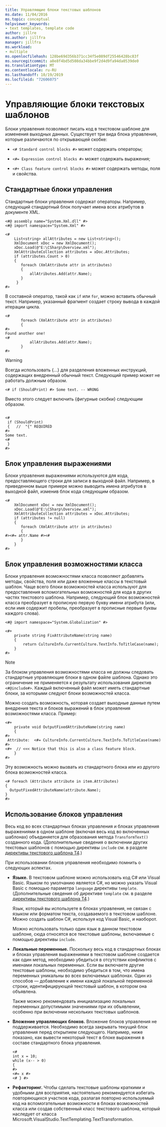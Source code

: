 ```yaml
---
title: Управляющие блоки текстовых шаблонов
ms.date: 11/04/2016
ms.topic: conceptual
helpviewer_keywords:
- text templates, template code
author: jillre
ms.author: jillfra
manager: jillfra
ms.workload:
- multiple
ms.openlocfilehash: 128be69d356b371cc34f5e089df25546428bc83f
ms.sourcegitcommit: a8e8f4bd5d508da34bbe9f2d4d9fa94da0539de0
ms.translationtype: MT
ms.contentlocale: ru-RU
ms.lasthandoff: 10/19/2019
ms.locfileid: "72606075"
---
```

# <a name="text-template-control-blocks"></a>Управляющие блоки текстовых шаблонов
Блоки управления позволяют писать код в текстовом шаблоне для изменения выходных данных. Существует три вида блока управления, которые различаются по открывающей скобке:

- `<# Standard control blocks #>` может содержать операторы;

- `<#= Expression control blocks #>` может содержать выражения;

- `<#+ Class feature control blocks #>` может содержать методы, поля и свойства.

## <a name="standard-control-block"></a>Стандартные блоки управления
 Стандартные блоки управления содержат операторы. Например, следующий стандартный блок получает имена всех атрибутов в документе XML.

```
<#@ assembly name="System.Xml.dll" #>
<#@ import namespace="System.Xml" #>

<#
    List<string> allAttributes = new List<string>();
    XmlDocument xDoc = new XmlDocument();
    xDoc.Load(@"E:\CSharp\Overview.xml");
    XmlAttributeCollection attributes = xDoc.Attributes;
    if (attributes.Count > 0)
    {
       foreach (XmlAttribute attr in attributes)
       {
           allAtributes.Add(attr.Name);
       }
     }
#>
```

 В составной оператор, такой как `if` или `for`, можно вставить обычный текст. Например, указанный фрагмент создает строку вывода в каждой итерации цикла.

```
<#
       foreach (XmlAttribute attr in attributes)
       {
#>
Found another one!
<#
           allAtributes.Add(attr.Name);
       }
#>
```

> [!WARNING]
> Всегда использовать {...} для разделения вложенных инструкций, содержащих внедренный обычный текст. Следующий пример может не работать должным образом.
>
> `<# if (ShouldPrint) #> Some text. -- WRONG`
>
> Вместо этого следует включить {фигурные скобки} следующим образом.

```

<#
 if (ShouldPrint)
 {   //  "{" REQUIRED
#>
Some text.
<#
 }
#>
```

## <a name="expression-control-block"></a>Блок управления выражениями
 Блоки управления выражениями используются для кода, предоставляющего строки для записи в выходной файл. Например, в приведенном выше примере можно выводить имена атрибутов в выходной файл, изменив блок кода следующим образом.

```
<#
    XmlDocument xDoc = new XmlDocument();
    xDoc.Load(@"E:\CSharp\Overview.xml");
    XmlAttributeCollection attributes = xDoc.Attributes;
    if (attributes != null)
    {
       foreach (XmlAttribute attr in attributes)
       {
#><#= attr.Name #><#
       }
    }
#>
```

## <a name="class-feature-control-block"></a>Блок управления возможностями класса
 Блоки управления возможностями класса позволяют добавлять методы, свойства, поля или даже вложенные классы в текстовый шаблон. Чаще всего блоки возможностей класса используют для предоставления вспомогательных возможностей для кода в других частях текстового шаблона. Например, следующий блок возможностей класса преобразует в прописную первую букву имени атрибута (или, если имя содержит пробелы, преобразует в прописные первые буквы каждого слова).

```
<#@ import namespace="System.Globalization" #>
```

```
<#+
    private string FixAttributeName(string name)
    {
        return CultureInfo.CurrentCulture.TextInfo.ToTitleCase(name);
    }
#>
```

> [!NOTE]
> За блоком управления возможностями класса не должны следовать стандартные управляющие блоки в одном файле шаблона. Однако это ограничение не применяется к результату использования директив `<#@include#>`. Каждый включенный файл может иметь стандартные блоки, за которыми следуют блоки возможностей класса.

 Можно создать возможность, которая создает выходные данные путем внедрения текста и блоков выражений в блок управления возможностями класса. Пример:

```
<#+
    private void OutputFixedAttributeName(string name)
    {
#>
 Attribute:  <#= CultureInfo.CurrentCulture.TextInfo.ToTitleCase(name) #>
<#+  // <<< Notice that this is also a class feature block.
    }
#>
```

 Эту возможность можно вызвать из стандартного блока или из другого блока возможностей класса.

```
<# foreach (Attribute attribute in item.Attributes)
{
  OutputFixedAttributeName(attribute.Name);
}
#>
```

## <a name="how-to-use-control-blocks"></a>Использование блоков управления
 Весь код во всех стандартных блоках управления и блоках управления выражениями в одном шаблоне (включая весь код во включенных шаблонах) объединяется для образования метода `TransformText()` созданного кода. (Дополнительные сведения о включении других текстовых шаблонов с помощью директивы `include` см. в разделе [директивы текстового шаблона T4](../modeling/t4-text-template-directives.md).)

 При использовании блоков управления необходимо помнить о следующих аспектах.

- **Языке.** В текстовом шаблоне можно использовать код C# или Visual Basic. Языком по умолчанию является C#, но можно указать Visual Basic с помощью параметра `language` директивы `template`. (Дополнительные сведения об директиве `template` см. в разделе [директивы текстового шаблона T4](../modeling/t4-text-template-directives.md).)

     Язык, который вы используете в блоках управления, не связан с языком или форматом текста, создаваемого в текстовом шаблоне. Можно создать шаблон C#, используя код Visual Basic, и наоборот.

     Можно использовать только один язык в данном текстовом шаблоне, сюда относятся все текстовые шаблоны, включаемые с помощью директивы `include`.

- **Локальные переменные.** Поскольку весь код в стандартных блоках и блоках управления выражениями в текстовом шаблоне создается как один метод, необходимо убедиться в отсутствии конфликтов с именами локальных переменных. Если вы включаете другие текстовые шаблоны, необходимо убедиться в том, что имена переменных уникальны во всех включаемых шаблонах. Один из способов — добавление к имени каждой локальной переменной строки, идентифицирующей текстовый шаблон, в котором она объявлена.

     Также можно рекомендовать инициализацию локальных переменных допустимыми значениями при их объявлении, особенно при включении нескольких текстовых шаблонов.

- **Вложение управляющих блоков.** Вложение блоков управления не поддерживается. Необходимо всегда закрывать текущий блок управления перед открытием следующего. Например, ниже показано, как вывести некоторый текст в блоке выражения в составе стандартного блока управления.

    ```
    <#
    int x = 10;
    while (x-- > 0)
    {
    #>
    <#= x #>
    <# } #>
    ```

- **Рефакторинг.** Чтобы сделать текстовые шаблоны краткими и удобными для восприятия, настоятельно рекомендуется избегать повторяющихся участков кода, разлагая повторно используемый код на вспомогательные возможности в блоках возможностей класса или создав собственный класс текстового шаблона, который наследует от класса Microsoft.VisualStudio.TextTemplating.TextTransformation.